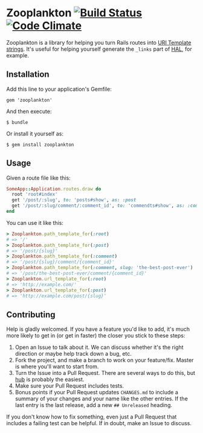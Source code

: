 # Zooplankton [![Build Status](https://travis-ci.org/benhamill/zooplankton.png)](https://travis-ci.org/benhamill/zooplankton) [![Code Climate](https://codeclimate.com/github/benhamill/zooplankton.png)](https://codeclimate.com/github/benhamill/zooplankton)

Zooplankton is a library for helping you turn Rails routes into
[URI Template strings](http://tools.ietf.org/html/rfc6570). It's useful for
helping yourself generate the `_links` part of
[HAL](http://stateless.co/hal_specification.html), for example.

## Installation

Add this line to your application's Gemfile:

    gem 'zooplankton'

And then execute:

    $ bundle

Or install it yourself as:

    $ gem install zooplankton

## Usage

Given a route file like this:

```ruby
SomeApp::Application.routes.draw do
  root 'root#index'
  get '/post/:slug', to: 'posts#show', as: :post
  get '/post/:slug/comment/:comment_id', to: 'commendts#show', as: :comment
end
```

You can use it like this:

```ruby
> Zooplankton.path_template_for(:root)
# => '/'
> Zooplankton.path_template_for(:post)
# => '/post/{slug}'
> Zooplankton.path_template_for(:comment)
# => '/post/{slug}/comment/{comment_id}'
> Zooplankton.path_template_for(:comment, slug: 'the-best-post-ever')
# => '/post/the-best-post-ever/comment/{comment_id}'
> Zooplankton.url_template_for(:root)
# => 'http://example.com/'
> Zooplankton.url_template_for(:post)
# => 'http://example.com/post/{slug}'
```

## Contributing

Help is gladly welcomed. If you have a feature you'd like to add, it's much more
likely to get in (or get in faster) the closer you stick to these steps:

1. Open an Issue to talk about it. We can discuss whether it's the right
   direction or maybe help track down a bug, etc.
1. Fork the project, and make a branch to work on your feature/fix. Master is
   where you'll want to start from.
1. Turn the Issue into a Pull Request. There are several ways to do this, but
   [hub](https://github.com/defunkt/hub) is probably the easiest.
1. Make sure your Pull Request includes tests.
1. Bonus points if your Pull Request updates `CHANGES.md` to include a summary
   of your changes and your name like the other entries. If the last entry is
   the last release, add a new `## Unreleased` heading.

If you don't know how to fix something, even just a Pull Request that includes a
failing test can be helpful. If in doubt, make an Issue to discuss.
